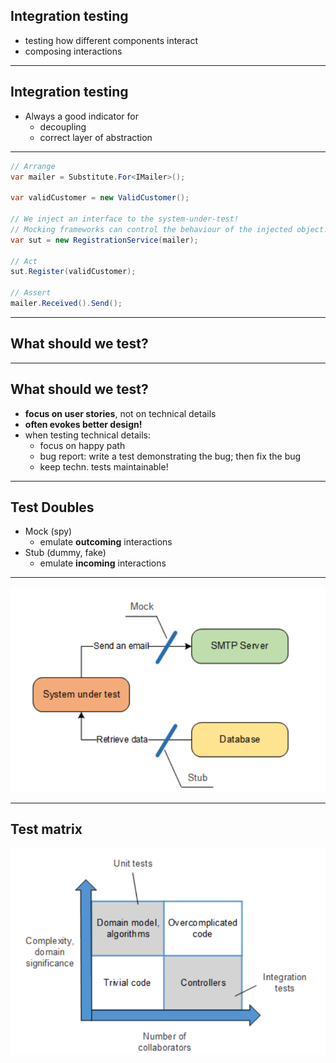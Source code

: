 ## Integration testing

- testing how different components interact
- composing interactions

---

## Integration testing

- Always a good indicator for
  - decoupling
  - correct layer of abstraction

---

```csharp
// Arrange
var mailer = Substitute.For<IMailer>();

var validCustomer = new ValidCustomer();

// We inject an interface to the system-under-test!
// Mocking frameworks can control the behaviour of the injected object!
var sut = new RegistrationService(mailer);

// Act
sut.Register(validCustomer);

// Assert
mailer.Received().Send();
```

---

## What should we test?

---

## What should we test?

- **focus on user stories**, not on technical details
- **often evokes better design!**
- when testing technical details:
  - focus on happy path
  - bug report: write a test demonstrating the bug; then fix the bug
  - keep techn. tests maintainable!

---

## Test Doubles

- Mock (spy)
  - emulate **outcoming** interactions
- Stub (dummy, fake)
  - emulate **incoming** interactions

---

![test-double](images/test-double.png)

---

## Test matrix

![test-matrix](images/test-matrix.png)
